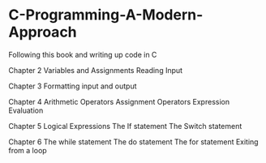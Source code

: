 # C-Programming-A-Modern-Approach
Following this book and writing up code in C

Chapter 2
Variables and Assignments
Reading Input

Chapter 3
Formatting input and output

Chapter 4
Arithmetic Operators
Assignment Operators
Expression Evaluation

Chapter 5
Logical Expressions
The If statement
The Switch statement

Chapter 6
The while statement
The do statement
The for statement
Exiting from a loop
